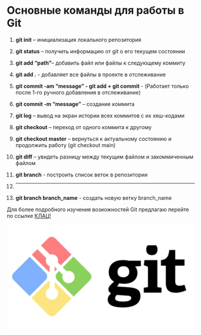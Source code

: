 # **Основные команды для работы в Git** #

1. **git init** – инициализация локального репозитория

2. **git status** – получить информацию от git о его текущем состоянии

3. **git add “path”**– добавить файл или файлы к следующему коммиту

4. **git add .**  - добавляет все файлы в проекте в отслеживание

5. **git commit -am “message” - git add + git commit** -  (Работает только после 1-го ручного добавления в отслеживание)

6. **git commit -m “message”** – создание коммита

7. **git log** – вывод на экран истории всех коммитов с их хеш-кодами

8. **git checkout** – переход от одного коммита к другому

9. **git checkout master** – вернуться к актуальному состоянию и продолжить работу (git checkout main)

10. **git diff** – увидеть разницу между текущим файлом и закоммиченным файлом

11. **git branch** - построить список веток в репозитории

12. ****

13. **git branch branch_name** - создать новую ветку branch_name 

Для более подробного изучения возиожностей Git предлагаю перейте по ссылке [КЛАЦ!](https://habr.com/ru/articles/541258/)

![git_picture](git.jpg)



